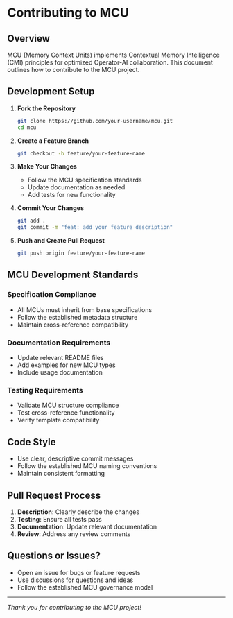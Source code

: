 # Contributing to MCU

## Overview

MCU (Memory Context Units) implements Contextual Memory Intelligence (CMI) principles for optimized Operator-AI collaboration. This document outlines how to contribute to the MCU project.

## Development Setup

1. **Fork the Repository**
   ```bash
   git clone https://github.com/your-username/mcu.git
   cd mcu
   ```

2. **Create a Feature Branch**
   ```bash
   git checkout -b feature/your-feature-name
   ```

3. **Make Your Changes**
   - Follow the MCU specification standards
   - Update documentation as needed
   - Add tests for new functionality

4. **Commit Your Changes**
   ```bash
   git add .
   git commit -m "feat: add your feature description"
   ```

5. **Push and Create Pull Request**
   ```bash
   git push origin feature/your-feature-name
   ```

## MCU Development Standards

### **Specification Compliance**
- All MCUs must inherit from base specifications
- Follow the established metadata structure
- Maintain cross-reference compatibility

### **Documentation Requirements**
- Update relevant README files
- Add examples for new MCU types
- Include usage documentation

### **Testing Requirements**
- Validate MCU structure compliance
- Test cross-reference functionality
- Verify template compatibility

## Code Style

- Use clear, descriptive commit messages
- Follow the established MCU naming conventions
- Maintain consistent formatting

## Pull Request Process

1. **Description**: Clearly describe the changes
2. **Testing**: Ensure all tests pass
3. **Documentation**: Update relevant documentation
4. **Review**: Address any review comments

## Questions or Issues?

- Open an issue for bugs or feature requests
- Use discussions for questions and ideas
- Follow the established MCU governance model

---

*Thank you for contributing to the MCU project!*
